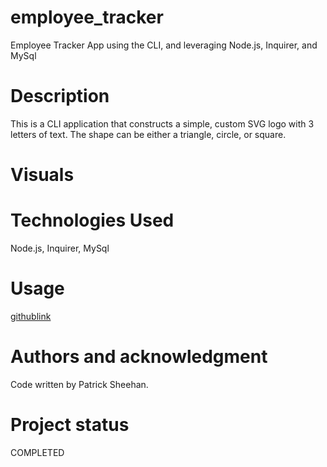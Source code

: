 # employee_tracker
Employee Tracker App using the CLI, and leveraging Node.js, Inquirer, and MySql

# Description
This is a CLI application that constructs a simple, custom SVG logo with 3 letters of text. The shape can be either a triangle, circle, or square.
  
# Visuals


# Technologies Used
Node.js, Inquirer, MySql

# Usage
[githublink](https://github.com/sheehpat/employee_tracker)

# Authors and acknowledgment
Code written by Patrick Sheehan.
  
# Project status
COMPLETED  